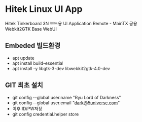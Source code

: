 # Hitek Linux UI App

Hitek Tinkerboard 3N 보드용 UI Application
Remote - MainTX 공용
Webkit2GTK Base WebUI

## Embeded 빌드환경
- apt update
- apt install build-essential
- apt install -y libgtk-3-dev libwebkit2gtk-4.0-dev

## GIT 최초 설치
- git config --global user.name "Ryu Lord of Darkness"
- git config --global user.email "dark@5universe.com"
- 이후 ID/PW저장
- git config credential.helper store
